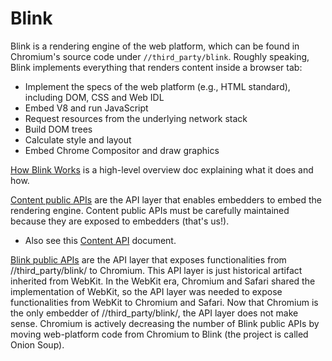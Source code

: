 # Blink

Blink is a rendering engine of the web platform, which can be found in Chromium's source code under `//third_party/blink`. Roughly speaking, Blink implements everything that renders content inside a browser tab:

* Implement the specs of the web platform (e.g., HTML standard), including DOM, CSS and Web IDL
* Embed V8 and run JavaScript
* Request resources from the underlying network stack
* Build DOM trees
* Calculate style and layout
* Embed Chrome Compositor and draw graphics

[How Blink Works](https://docs.google.com/document/d/1aitSOucL0VHZa9Z2vbRJSyAIsAz24kX8LFByQ5xQnUg) is a high-level overview doc explaining what it does and how.

[Content public APIs](https://cs.chromium.org/chromium/src/content/public/) are the API layer that enables embedders to embed the rendering engine. Content public APIs must be carefully maintained because they are exposed to embedders (that's us!).
* Also see this [Content API](https://www.chromium.org/developers/content-module/content-api) document.

[Blink public APIs](https://cs.chromium.org/chromium/src/third_party/blink/public/?q=blink/public&sq=package:chromium&dr) are the API layer that exposes functionalities from //third_party/blink/ to Chromium. This API layer is just historical artifact inherited from WebKit. In the WebKit era, Chromium and Safari shared the implementation of WebKit, so the API layer was needed to expose functionalities from WebKit to Chromium and Safari. Now that Chromium is the only embedder of //third_party/blink/, the API layer does not make sense. Chromium is actively decreasing the number of Blink public APIs by moving web-platform code from Chromium to Blink (the project is called Onion Soup).
